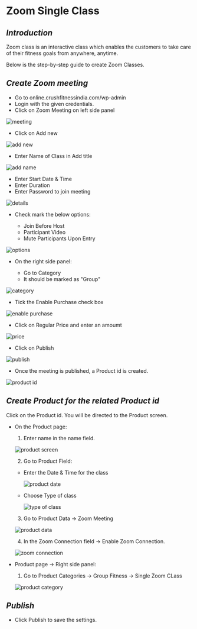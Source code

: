 # **Zoom Single Class**

## **_Introduction_**

Zoom class is an interactive class which enables the customers to take care of their fitness goals from anywhere, anytime.

Below is the step-by-step guide to create Zoom Classes.

## **_Create Zoom meeting_**

*   Go to online.crushfitnessindia.com/wp-admin
*   Login with the given credentials.
*   Click on Zoom Meeting on left side panel

![meeting](images/Zoom/zoommeeting.jpg)

*   Click on Add new

![add new](images/Zoom/zoomadd.jpg)

*   Enter Name of Class in Add title

![add name](images/Zoom/zoomname.jpg)

*   Enter Start Date & Time
*   Enter Duration
*   Enter Password to join meeting

![details](images/Zoom/zoomdetails.jpg)

*   Check mark the below options:

    *   Join Before Host
    *   Participant Video
    *   Mute Participants Upon Entry

![options](images/Zoom/tickoptions.jpg)

*   On the right side panel:

    *   Go to Category
    *   It should be marked as "Group"

![category](images/Zoom/category.jpg)

*   Tick the Enable Purchase check box

![enable purchase](images/Zoom/enablepurchase.jpg)

*   Click on Regular Price and enter an amoumt

![price](images/Zoom/regularprice.jpg)

*   Click on Publish

![publish](images/Zoom/publish.jpg)

*   Once the meeting is published, a Product id is created. 

![product id](images/Zoom/productid.jpg)


## **_Create Product for the related Product id_**

Click on the Product id. You will be directed to the Product screen.


*   On the Product page:

    1.   Enter name in the name field.

    ![product screen](images/Zoom/productscreen.jpg)

    2.   Go to Product Field:
  
    *   Enter the Date & Time for the class

        ![product date](images/Zoom/productfield.jpg)

    *   Choose Type of class

        ![type of class](images/Zoom/typeofclass.jpg)

    3.   Go to Product Data -> Zoom Meeting

    ![product data](images/Zoom/productdata.jpg)

    4.   In the Zoom Connection field -> Enable Zoom Connection.

    ![zoom connection](images/Zoom/zoomconnection.jpg)

*   Product page -> Right side panel:

    1.   Go to Product Categories -> Group Fitness -> Single Zoom CLass

    ![product category](images/Zoom/productcategory.jpg)


## **_Publish_**

*   Click Publish to save the settings.

